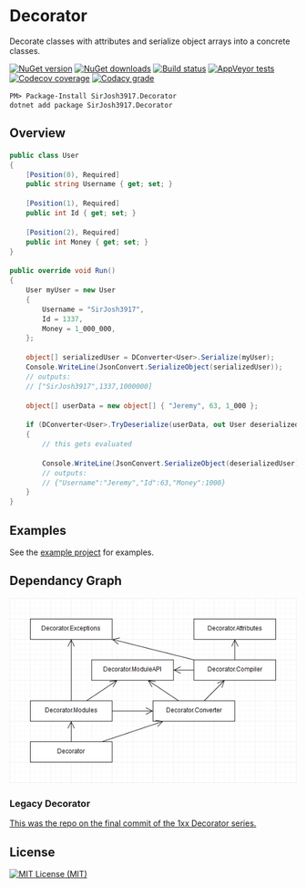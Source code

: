 # Decorator

Decorate classes with attributes and serialize object arrays into a concrete classes.

[![NuGet version][badge_nuget_version]][link_nuget]
[![NuGet downloads][badge_nuget_downloads]][link_nuget]
[![Build status][badge_appveyor_build]][link_appveyor_build]
[![AppVeyor tests][badge_appveyor_tests]][link_appveyor_build]
[![Codecov coverage][badge_codecov]][link_codecov_dashboard]
[![Codacy grade][badge_codacy_grade]][link_codacy_dashboard]

```
PM> Package-Install SirJosh3917.Decorator
dotnet add package SirJosh3917.Decorator
```

## Overview

```cs
public class User
{
	[Position(0), Required]
	public string Username { get; set; }

	[Position(1), Required]
	public int Id { get; set; }

	[Position(2), Required]
	public int Money { get; set; }
}

public override void Run()
{
	User myUser = new User
	{
		Username = "SirJosh3917",
		Id = 1337,
		Money = 1_000_000,
	};

	object[] serializedUser = DConverter<User>.Serialize(myUser);
	Console.WriteLine(JsonConvert.SerializeObject(serializedUser));
	// outputs:
	// ["SirJosh3917",1337,1000000]

	object[] userData = new object[] { "Jeremy", 63, 1_000 };

	if (DConverter<User>.TryDeserialize(userData, out User deserializedUser))
	{
		// this gets evaluated

		Console.WriteLine(JsonConvert.SerializeObject(deserializedUser));
		// outputs:
		// {"Username":"Jeremy","Id":63,"Money":1000}
	}
}
```

## Examples

See the [example project][link_examples] for examples.

## Dependancy Graph

![dependancy_graph]

### Legacy Decorator

[This was the repo on the final commit of the 1xx Decorator series.][link_final_1xx]

## License

[![MIT License (MIT)][badge_license]][link_license]

[badge_nuget_version]: https://img.shields.io/nuget/v/SirJosh3917.Decorator.svg
[badge_nuget_downloads]: https://img.shields.io/nuget/dt/SirJosh3917.Decorator.svg
[badge_appveyor_build]: https://ci.appveyor.com/api/projects/status/6ooio3rqlsbhs1q2?svg=true
[badge_appveyor_tests]: https://img.shields.io/appveyor/tests/SirJosh3917/Decorator/master.svg
[badge_codacy_grade]: https://api.codacy.com/project/badge/Grade/43061e7f10a04bfd8dd91f185fc1303a
[badge_codecov]: https://img.shields.io/codecov/c/github/SirJosh3917/Decorator.svg
[badge_license]: https://img.shields.io/github/license/SirJosh3917/Decorator.svg

[dependancy_graph]: ./DependancyGraph.png

[link_nuget]: https://www.nuget.org/packages/SirJosh3917.Decorator/
[link_appveyor_build]: https://ci.appveyor.com/project/SirJosh3917/Decorator
[link_codacy_dashboard]: https://app.codacy.com/project/SirJosh3917/Decorator/dashboard
[link_codecov_dashboard]: https://codecov.io/gh/SirJosh3917/Decorator
[link_license]: ./LICENSE

[link_examples]: ./Decorator.Examples/Examples/
[link_final_1xx]: https://github.com/SirJosh3917/Decorator/tree/bd3954577be2abbb2e358b1345d73c2d5e1ca4ae
